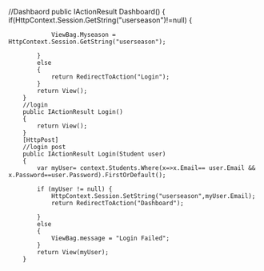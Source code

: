  //Dashbaord
        public IActionResult Dashboard()
        {
            if(HttpContext.Session.GetString("userseason")!=null)
            {

                ViewBag.Myseason = HttpContext.Session.GetString("userseason");

            }
            else
            {
                return RedirectToAction("Login");
            }
            return View();
        }
        //login
        public IActionResult Login()
        {
            return View();
        }
        [HttpPost]
        //login post
        public IActionResult Login(Student user)
        {
            var myUser= context.Students.Where(x=>x.Email== user.Email && x.Password==user.Password).FirstOrDefault();

            if (myUser != null) { 
                HttpContext.Session.SetString("userseason",myUser.Email);
                return RedirectToAction("Dashboard");

            }
            else
            {
                ViewBag.message = "Login Failed";
            }
            return View(myUser);
        }
